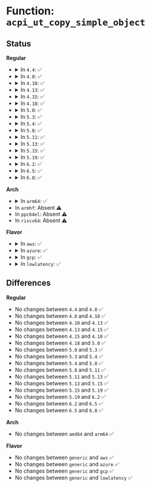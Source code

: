 # Function: <code>acpi_ut_copy_simple_object</code>

## Status
<b>Regular</b>
<ul>
<li>
<details>
<summary>In <code>4.4</code>: ✅</summary>

```c
acpi_status acpi_ut_copy_simple_object(union acpi_operand_object *source_desc, union acpi_operand_object *dest_desc);
```

**Collision:** Unique Static

**Inline:** No

**Transformation:** False

**Instances:**

```
In drivers/acpi/acpica/utcopy.c (ffffffff814a6a7a)
Location: drivers/acpi/acpica/utcopy.c:675
Inline: False
Direct callers:
  - drivers/acpi/acpica/utcopy.c:acpi_ut_copy_ielement_to_ielement
  - drivers/acpi/acpica/utcopy.c:acpi_ut_copy_iobject_to_iobject
```
**Symbols:**

```
ffffffff814a6a7a-ffffffff814a6b9c: acpi_ut_copy_simple_object (STB_LOCAL)
```
</details>
</li>
<li>
<details>
<summary>In <code>4.8</code>: ✅</summary>

```c
acpi_status acpi_ut_copy_simple_object(union acpi_operand_object *source_desc, union acpi_operand_object *dest_desc);
```

**Collision:** Unique Static

**Inline:** No

**Transformation:** False

**Instances:**

```
In drivers/acpi/acpica/utcopy.c (ffffffff814f5e28)
Location: drivers/acpi/acpica/utcopy.c:674
Inline: False
Direct callers:
  - drivers/acpi/acpica/utcopy.c:acpi_ut_copy_iobject_to_iobject
  - drivers/acpi/acpica/utcopy.c:acpi_ut_copy_ielement_to_ielement
```
**Symbols:**

```
ffffffff814f5e28-ffffffff814f5f48: acpi_ut_copy_simple_object (STB_LOCAL)
```
</details>
</li>
<li>
<details>
<summary>In <code>4.10</code>: ✅</summary>

```c
acpi_status acpi_ut_copy_simple_object(union acpi_operand_object *source_desc, union acpi_operand_object *dest_desc);
```

**Collision:** Unique Static

**Inline:** No

**Transformation:** False

**Instances:**

```
In drivers/acpi/acpica/utcopy.c (ffffffff815189eb)
Location: drivers/acpi/acpica/utcopy.c:674
Inline: False
Direct callers:
  - drivers/acpi/acpica/utcopy.c:acpi_ut_copy_iobject_to_iobject
  - drivers/acpi/acpica/utcopy.c:acpi_ut_copy_ielement_to_ielement
```
**Symbols:**

```
ffffffff815189eb-ffffffff81518b0b: acpi_ut_copy_simple_object (STB_LOCAL)
```
</details>
</li>
<li>
<details>
<summary>In <code>4.13</code>: ✅</summary>

```c
acpi_status acpi_ut_copy_simple_object(union acpi_operand_object *source_desc, union acpi_operand_object *dest_desc);
```

**Collision:** Unique Static

**Inline:** No

**Transformation:** False

**Instances:**

```
In drivers/acpi/acpica/utcopy.c (ffffffff8152920c)
Location: drivers/acpi/acpica/utcopy.c:674
Inline: False
Direct callers:
  - drivers/acpi/acpica/utcopy.c:acpi_ut_copy_iobject_to_iobject
  - drivers/acpi/acpica/utcopy.c:acpi_ut_copy_ielement_to_ielement
```
**Symbols:**

```
ffffffff8152920c-ffffffff8152932c: acpi_ut_copy_simple_object (STB_LOCAL)
```
</details>
</li>
<li>
<details>
<summary>In <code>4.15</code>: ✅</summary>

```c
acpi_status acpi_ut_copy_simple_object(union acpi_operand_object *source_desc, union acpi_operand_object *dest_desc);
```

**Collision:** Unique Static

**Inline:** No

**Transformation:** False

**Instances:**

```
In drivers/acpi/acpica/utcopy.c (ffffffff8158125e)
Location: drivers/acpi/acpica/utcopy.c:674
Inline: False
Direct callers:
  - drivers/acpi/acpica/utcopy.c:acpi_ut_copy_iobject_to_iobject
  - drivers/acpi/acpica/utcopy.c:acpi_ut_copy_ielement_to_ielement
```
**Symbols:**

```
ffffffff8158125e-ffffffff81581384: acpi_ut_copy_simple_object (STB_LOCAL)
```
</details>
</li>
<li>
<details>
<summary>In <code>4.18</code>: ✅</summary>

```c
acpi_status acpi_ut_copy_simple_object(union acpi_operand_object *source_desc, union acpi_operand_object *dest_desc);
```

**Collision:** Unique Static

**Inline:** No

**Transformation:** False

**Instances:**

```
In drivers/acpi/acpica/utcopy.c (ffffffff815b843a)
Location: drivers/acpi/acpica/utcopy.c:640
Inline: False
Direct callers:
  - drivers/acpi/acpica/utcopy.c:acpi_ut_copy_iobject_to_iobject
  - drivers/acpi/acpica/utcopy.c:acpi_ut_copy_ielement_to_ielement
```
**Symbols:**

```
ffffffff815b843a-ffffffff815b8560: acpi_ut_copy_simple_object (STB_LOCAL)
```
</details>
</li>
<li>
<details>
<summary>In <code>5.0</code>: ✅</summary>

```c
acpi_status acpi_ut_copy_simple_object(union acpi_operand_object *source_desc, union acpi_operand_object *dest_desc);
```

**Collision:** Unique Static

**Inline:** No

**Transformation:** False

**Instances:**

```
In drivers/acpi/acpica/utcopy.c (ffffffff815d17f9)
Location: drivers/acpi/acpica/utcopy.c:640
Inline: False
Direct callers:
  - drivers/acpi/acpica/utcopy.c:acpi_ut_copy_iobject_to_iobject
  - drivers/acpi/acpica/utcopy.c:acpi_ut_copy_ielement_to_ielement
```
**Symbols:**

```
ffffffff815d17f9-ffffffff815d192d: acpi_ut_copy_simple_object (STB_LOCAL)
```
</details>
</li>
<li>
<details>
<summary>In <code>5.3</code>: ✅</summary>

```c
acpi_status acpi_ut_copy_simple_object(union acpi_operand_object *source_desc, union acpi_operand_object *dest_desc);
```

**Collision:** Unique Static

**Inline:** No

**Transformation:** False

**Instances:**

```
In drivers/acpi/acpica/utcopy.c (ffffffff816030d2)
Location: drivers/acpi/acpica/utcopy.c:640
Inline: False
Direct callers:
  - drivers/acpi/acpica/utcopy.c:acpi_ut_copy_iobject_to_iobject
  - drivers/acpi/acpica/utcopy.c:acpi_ut_copy_ielement_to_ielement
```
**Symbols:**

```
ffffffff816030d2-ffffffff8160320d: acpi_ut_copy_simple_object (STB_LOCAL)
```
</details>
</li>
<li>
<details>
<summary>In <code>5.4</code>: ✅</summary>

```c
acpi_status acpi_ut_copy_simple_object(union acpi_operand_object *source_desc, union acpi_operand_object *dest_desc);
```

**Collision:** Unique Static

**Inline:** No

**Transformation:** False

**Instances:**

```
In drivers/acpi/acpica/utcopy.c (ffffffff8162457c)
Location: drivers/acpi/acpica/utcopy.c:640
Inline: False
Direct callers:
  - drivers/acpi/acpica/utcopy.c:acpi_ut_copy_iobject_to_iobject
  - drivers/acpi/acpica/utcopy.c:acpi_ut_copy_ielement_to_ielement
```
**Symbols:**

```
ffffffff8162457c-ffffffff816246b7: acpi_ut_copy_simple_object (STB_LOCAL)
```
</details>
</li>
<li>
<details>
<summary>In <code>5.8</code>: ✅</summary>

```c
acpi_status acpi_ut_copy_simple_object(union acpi_operand_object *source_desc, union acpi_operand_object *dest_desc);
```

**Collision:** Unique Static

**Inline:** No

**Transformation:** False

**Instances:**

```
In drivers/acpi/acpica/utcopy.c (ffffffff816d0f7a)
Location: drivers/acpi/acpica/utcopy.c:640
Inline: False
Direct callers:
  - drivers/acpi/acpica/utcopy.c:acpi_ut_copy_iobject_to_iobject
  - drivers/acpi/acpica/utcopy.c:acpi_ut_copy_ielement_to_ielement
```
**Symbols:**

```
ffffffff816d0f7a-ffffffff816d10b5: acpi_ut_copy_simple_object (STB_LOCAL)
```
</details>
</li>
<li>
<details>
<summary>In <code>5.11</code>: ✅</summary>

```c
acpi_status acpi_ut_copy_simple_object(union acpi_operand_object *source_desc, union acpi_operand_object *dest_desc);
```

**Collision:** Unique Static

**Inline:** No

**Transformation:** False

**Instances:**

```
In drivers/acpi/acpica/utcopy.c (ffffffff816eef58)
Location: drivers/acpi/acpica/utcopy.c:640
Inline: False
Direct callers:
  - drivers/acpi/acpica/utcopy.c:acpi_ut_copy_iobject_to_iobject
  - drivers/acpi/acpica/utcopy.c:acpi_ut_copy_ielement_to_ielement
```
**Symbols:**

```
ffffffff816eef58-ffffffff816ef093: acpi_ut_copy_simple_object (STB_LOCAL)
```
</details>
</li>
<li>
<details>
<summary>In <code>5.13</code>: ✅</summary>

```c
acpi_status acpi_ut_copy_simple_object(union acpi_operand_object *source_desc, union acpi_operand_object *dest_desc);
```

**Collision:** Unique Static

**Inline:** No

**Transformation:** False

**Instances:**

```
In drivers/acpi/acpica/utcopy.c (ffffffff816d0d14)
Location: drivers/acpi/acpica/utcopy.c:640
Inline: False
Direct callers:
  - drivers/acpi/acpica/utcopy.c:acpi_ut_copy_iobject_to_iobject
  - drivers/acpi/acpica/utcopy.c:acpi_ut_copy_ielement_to_ielement
```
**Symbols:**

```
ffffffff816d0d14-ffffffff816d0e4f: acpi_ut_copy_simple_object (STB_LOCAL)
```
</details>
</li>
<li>
<details>
<summary>In <code>5.15</code>: ✅</summary>

```c
acpi_status acpi_ut_copy_simple_object(union acpi_operand_object *source_desc, union acpi_operand_object *dest_desc);
```

**Collision:** Unique Static

**Inline:** No

**Transformation:** False

**Instances:**

```
In drivers/acpi/acpica/utcopy.c (ffffffff817483f4)
Location: drivers/acpi/acpica/utcopy.c:640
Inline: False
Direct callers:
  - drivers/acpi/acpica/utcopy.c:acpi_ut_copy_iobject_to_iobject
  - drivers/acpi/acpica/utcopy.c:acpi_ut_copy_ielement_to_ielement
```
**Symbols:**

```
ffffffff817483f4-ffffffff8174852f: acpi_ut_copy_simple_object (STB_LOCAL)
```
</details>
</li>
<li>
<details>
<summary>In <code>5.19</code>: ✅</summary>

```c
acpi_status acpi_ut_copy_simple_object(union acpi_operand_object *source_desc, union acpi_operand_object *dest_desc);
```

**Collision:** Unique Static

**Inline:** No

**Transformation:** False

**Instances:**

```
In drivers/acpi/acpica/utcopy.c (ffffffff8187a508)
Location: drivers/acpi/acpica/utcopy.c:640
Inline: False
Direct callers:
  - drivers/acpi/acpica/utcopy.c:acpi_ut_copy_iobject_to_iobject
  - drivers/acpi/acpica/utcopy.c:acpi_ut_copy_ielement_to_ielement
```
**Symbols:**

```
ffffffff8187a508-ffffffff8187a61e: acpi_ut_copy_simple_object (STB_LOCAL)
```
</details>
</li>
<li>
<details>
<summary>In <code>6.2</code>: ✅</summary>

```c
acpi_status acpi_ut_copy_simple_object(union acpi_operand_object *source_desc, union acpi_operand_object *dest_desc);
```

**Collision:** Unique Static

**Inline:** No

**Transformation:** False

**Instances:**

```
In drivers/acpi/acpica/utcopy.c (ffffffff819bcef0)
Location: drivers/acpi/acpica/utcopy.c:640
Inline: False
Direct callers:
  - drivers/acpi/acpica/utcopy.c:acpi_ut_copy_iobject_to_iobject
  - drivers/acpi/acpica/utcopy.c:acpi_ut_copy_ielement_to_ielement
```
**Symbols:**

```
ffffffff819bcef0-ffffffff819bd0cb: acpi_ut_copy_simple_object (STB_LOCAL)
```
</details>
</li>
<li>
<details>
<summary>In <code>6.5</code>: ✅</summary>

```c
acpi_status acpi_ut_copy_simple_object(union acpi_operand_object *source_desc, union acpi_operand_object *dest_desc);
```

**Collision:** Unique Static

**Inline:** No

**Transformation:** False

**Instances:**

```
In drivers/acpi/acpica/utcopy.c (ffffffff81a040a0)
Location: drivers/acpi/acpica/utcopy.c:640
Inline: False
Direct callers:
  - drivers/acpi/acpica/utcopy.c:acpi_ut_copy_iobject_to_iobject
  - drivers/acpi/acpica/utcopy.c:acpi_ut_copy_ielement_to_ielement
```
**Symbols:**

```
ffffffff81a040a0-ffffffff81a04275: acpi_ut_copy_simple_object (STB_LOCAL)
```
</details>
</li>
<li>
<details>
<summary>In <code>6.8</code>: ✅</summary>

```c
acpi_status acpi_ut_copy_simple_object(union acpi_operand_object *source_desc, union acpi_operand_object *dest_desc);
```

**Collision:** Unique Static

**Inline:** No

**Transformation:** False

**Instances:**

```
In drivers/acpi/acpica/utcopy.c (ffffffff81a4ef40)
Location: drivers/acpi/acpica/utcopy.c:640
Inline: False
Direct callers:
  - drivers/acpi/acpica/utcopy.c:acpi_ut_copy_iobject_to_iobject
  - drivers/acpi/acpica/utcopy.c:acpi_ut_copy_ielement_to_ielement
```
**Symbols:**

```
ffffffff81a4ef40-ffffffff81a4f115: acpi_ut_copy_simple_object (STB_LOCAL)
```
</details>
</li>
</ul>
<b>Arch</b>
<ul>
<li>
<details>
<summary>In <code>arm64</code>: ✅</summary>

```c
acpi_status acpi_ut_copy_simple_object(union acpi_operand_object *source_desc, union acpi_operand_object *dest_desc);
```

**Collision:** Unique Static

**Inline:** No

**Transformation:** False

**Instances:**

```
In drivers/acpi/acpica/utcopy.c (ffff80001079a7a8)
Location: drivers/acpi/acpica/utcopy.c:640
Inline: False
Direct callers:
  - drivers/acpi/acpica/utcopy.c:acpi_ut_copy_iobject_to_iobject
  - drivers/acpi/acpica/utcopy.c:acpi_ut_copy_ielement_to_ielement
```
**Symbols:**

```
ffff80001079a7a8-ffff80001079a900: acpi_ut_copy_simple_object (STB_LOCAL)
```
</details>
</li>
<li>
In <code>armhf</code>: Absent ⚠️
</li>
<li>
In <code>ppc64el</code>: Absent ⚠️
</li>
<li>
In <code>riscv64</code>: Absent ⚠️
</li>
</ul>
<b>Flavor</b>
<ul>
<li>
<details>
<summary>In <code>aws</code>: ✅</summary>

```c
acpi_status acpi_ut_copy_simple_object(union acpi_operand_object *source_desc, union acpi_operand_object *dest_desc);
```

**Collision:** Unique Static

**Inline:** No

**Transformation:** False

**Instances:**

```
In drivers/acpi/acpica/utcopy.c (ffffffff815fde6a)
Location: drivers/acpi/acpica/utcopy.c:640
Inline: False
Direct callers:
  - drivers/acpi/acpica/utcopy.c:acpi_ut_copy_iobject_to_iobject
  - drivers/acpi/acpica/utcopy.c:acpi_ut_copy_ielement_to_ielement
```
**Symbols:**

```
ffffffff815fde6a-ffffffff815fdfa5: acpi_ut_copy_simple_object (STB_LOCAL)
```
</details>
</li>
<li>
<details>
<summary>In <code>azure</code>: ✅</summary>

```c
acpi_status acpi_ut_copy_simple_object(union acpi_operand_object *source_desc, union acpi_operand_object *dest_desc);
```

**Collision:** Unique Static

**Inline:** No

**Transformation:** False

**Instances:**

```
In drivers/acpi/acpica/utcopy.c (ffffffff815e9337)
Location: drivers/acpi/acpica/utcopy.c:640
Inline: False
Direct callers:
  - drivers/acpi/acpica/utcopy.c:acpi_ut_copy_iobject_to_iobject
  - drivers/acpi/acpica/utcopy.c:acpi_ut_copy_ielement_to_ielement
```
**Symbols:**

```
ffffffff815e9337-ffffffff815e9472: acpi_ut_copy_simple_object (STB_LOCAL)
```
</details>
</li>
<li>
<details>
<summary>In <code>gcp</code>: ✅</summary>

```c
acpi_status acpi_ut_copy_simple_object(union acpi_operand_object *source_desc, union acpi_operand_object *dest_desc);
```

**Collision:** Unique Static

**Inline:** No

**Transformation:** False

**Instances:**

```
In drivers/acpi/acpica/utcopy.c (ffffffff8161885c)
Location: drivers/acpi/acpica/utcopy.c:640
Inline: False
Direct callers:
  - drivers/acpi/acpica/utcopy.c:acpi_ut_copy_iobject_to_iobject
  - drivers/acpi/acpica/utcopy.c:acpi_ut_copy_ielement_to_ielement
```
**Symbols:**

```
ffffffff8161885c-ffffffff81618997: acpi_ut_copy_simple_object (STB_LOCAL)
```
</details>
</li>
<li>
<details>
<summary>In <code>lowlatency</code>: ✅</summary>

```c
acpi_status acpi_ut_copy_simple_object(union acpi_operand_object *source_desc, union acpi_operand_object *dest_desc);
```

**Collision:** Unique Static

**Inline:** No

**Transformation:** False

**Instances:**

```
In drivers/acpi/acpica/utcopy.c (ffffffff8163270c)
Location: drivers/acpi/acpica/utcopy.c:640
Inline: False
Direct callers:
  - drivers/acpi/acpica/utcopy.c:acpi_ut_copy_iobject_to_iobject
  - drivers/acpi/acpica/utcopy.c:acpi_ut_copy_ielement_to_ielement
```
**Symbols:**

```
ffffffff8163270c-ffffffff81632847: acpi_ut_copy_simple_object (STB_LOCAL)
```
</details>
</li>
</ul>

## Differences
<b>Regular</b>
<ul>
<li>
No changes between <code>4.4</code> and <code>4.8</code> ✅
</li>
<li>
No changes between <code>4.8</code> and <code>4.10</code> ✅
</li>
<li>
No changes between <code>4.10</code> and <code>4.13</code> ✅
</li>
<li>
No changes between <code>4.13</code> and <code>4.15</code> ✅
</li>
<li>
No changes between <code>4.15</code> and <code>4.18</code> ✅
</li>
<li>
No changes between <code>4.18</code> and <code>5.0</code> ✅
</li>
<li>
No changes between <code>5.0</code> and <code>5.3</code> ✅
</li>
<li>
No changes between <code>5.3</code> and <code>5.4</code> ✅
</li>
<li>
No changes between <code>5.4</code> and <code>5.8</code> ✅
</li>
<li>
No changes between <code>5.8</code> and <code>5.11</code> ✅
</li>
<li>
No changes between <code>5.11</code> and <code>5.13</code> ✅
</li>
<li>
No changes between <code>5.13</code> and <code>5.15</code> ✅
</li>
<li>
No changes between <code>5.15</code> and <code>5.19</code> ✅
</li>
<li>
No changes between <code>5.19</code> and <code>6.2</code> ✅
</li>
<li>
No changes between <code>6.2</code> and <code>6.5</code> ✅
</li>
<li>
No changes between <code>6.5</code> and <code>6.8</code> ✅
</li>
</ul>
<b>Arch</b>
<ul>
<li>
No changes between <code>amd64</code> and <code>arm64</code> ✅
</li>
</ul>
<b>Flavor</b>
<ul>
<li>
No changes between <code>generic</code> and <code>aws</code> ✅
</li>
<li>
No changes between <code>generic</code> and <code>azure</code> ✅
</li>
<li>
No changes between <code>generic</code> and <code>gcp</code> ✅
</li>
<li>
No changes between <code>generic</code> and <code>lowlatency</code> ✅
</li>
</ul>
